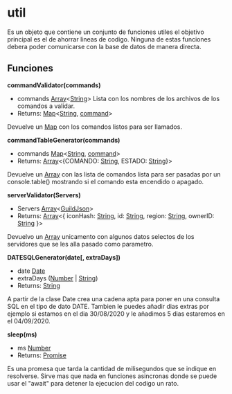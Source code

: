 # util

Es un objeto que contiene un conjunto de funciones utiles el objetivo principal es el de ahorrar lineas de codigo. Ninguna de estas funciones debera poder comunicarse con la base de datos de manera directa.

## Funciones

**commandValidator(commands)**

+ commands [Array](https://developer.mozilla.org/es/docs/Web/JavaScript/Referencia/Objetos_globales/Array)<[String](https://developer.mozilla.org/es/docs/Web/JavaScript/Referencia/Objetos_globales/String)> Lista con los nombres de los archivos de los comandos a validar.
+ Returns: [Map](https://developer.mozilla.org/es/docs/Web/JavaScript/Referencia/Objetos_globales/Map)<[String](https://developer.mozilla.org/es/docs/Web/JavaScript/Referencia/Objetos_globales/String), [command](https://github.com/toelf412/Ultra-Miembros-Bot/blob/master/docs/comandos.md)>

Devuelve un [Map](https://developer.mozilla.org/es/docs/Web/JavaScript/Referencia/Objetos_globales/Map) con los comandos listos para ser llamados.

**commandTableGenerator(commands)**

+ commands [Map](https://developer.mozilla.org/es/docs/Web/JavaScript/Referencia/Objetos_globales/Map)<[String](https://developer.mozilla.org/es/docs/Web/JavaScript/Referencia/Objetos_globales/String), [command](https://github.com/toelf412/Ultra-Miembros-Bot/blob/master/docs/comandos.md)>
+ Returns: [Array](https://developer.mozilla.org/es/docs/Web/JavaScript/Referencia/Objetos_globales/Array)<{COMANDO: [String](https://developer.mozilla.org/es/docs/Web/JavaScript/Referencia/Objetos_globales/String), ESTADO: [String](https://developer.mozilla.org/es/docs/Web/JavaScript/Referencia/Objetos_globales/String)}>

Devuelve un [Array](https://developer.mozilla.org/es/docs/Web/JavaScript/Referencia/Objetos_globales/Array) con las lista de comandos lista para ser pasadas por un console.table() mostrando si el comando esta encendido o apagado.

**serverValidator(Servers)**

+ Servers [Array](https://developer.mozilla.org/es/docs/Web/JavaScript/Referencia/Objetos_globales/Array)<[GuildJson](https://github.com/discordjs/discord.js/blob/stable/src/structures/Guild.js#L1504)>
+ Returns: [Array](https://developer.mozilla.org/es/docs/Web/JavaScript/Referencia/Objetos_globales/Array)<{ iconHash: [String](https://developer.mozilla.org/es/docs/Web/JavaScript/Referencia/Objetos_globales/String), id: [String](https://developer.mozilla.org/es/docs/Web/JavaScript/Referencia/Objetos_globales/String), region: [String](https://developer.mozilla.org/es/docs/Web/JavaScript/Referencia/Objetos_globales/String), ownerID: [String](https://developer.mozilla.org/es/docs/Web/JavaScript/Referencia/Objetos_globales/String) }>

Devuelvo un [Array](https://developer.mozilla.org/es/docs/Web/JavaScript/Referencia/Objetos_globales/Array) unicamento con algunos datos selectos de los servidores que se les alla pasado como parametro.

**DATESQLGenerator(date[, extraDays])**

+ date [Date](https://developer.mozilla.org/es/docs/Web/JavaScript/Referencia/Objetos_globales/Date)
+ extraDays ([Number](https://developer.mozilla.org/es/docs/Web/JavaScript/Referencia/Objetos_globales/Number) | [String](https://developer.mozilla.org/es/docs/Web/JavaScript/Referencia/Objetos_globales/String))
+ Returns: [String](https://developer.mozilla.org/es/docs/Web/JavaScript/Referencia/Objetos_globales/String)

A partir de la clase Date crea una cadena apta para poner en una consulta SQL en el tipo de dato DATE.
Tambien le puedes añadir dias extras por ejemplo si estamos en el dia 30/08/2020 y le añadimos 5 dias estaremos en el 04/09/2020.

**sleep(ms)**

+ ms [Number](https://developer.mozilla.org/es/docs/Web/JavaScript/Referencia/Objetos_globales/Number)
+ Returns: [Promise](https://developer.mozilla.org/es/docs/Web/JavaScript/Referencia/Objetos_globales/Promise)<void>

Es una promesa que tarda la cantidad de milisegundos que se indique en resolverse. Sirve mas que nada en funciones asincronas donde se puede usar el "await" para detener la ejecucion del codigo un rato.